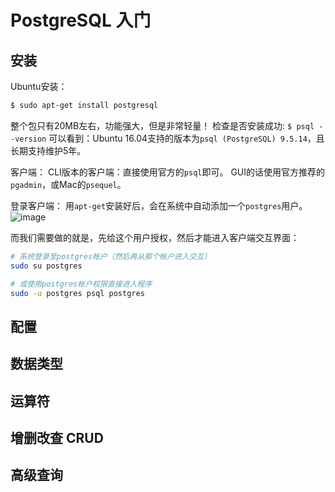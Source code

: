 # PostgreSQL 入门


## 安装

Ubuntu安装：
```sh
$ sudo apt-get install postgresql
```
整个包只有20MB左右，功能强大，但是非常轻量！
检查是否安装成功: `$ psql --version`
可以看到：Ubuntu 16.04支持的版本为`psql (PostgreSQL) 9.5.14`，且长期支持维护5年。

客户端：
CLI版本的客户端：直接使用官方的`psql`即可。
GUI的话使用官方推荐的`pgadmin`，或Mac的`psequel`。

登录客户端：
用`apt-get`安装好后，会在系统中自动添加一个`postgres`用户。
![image](https://user-images.githubusercontent.com/14041622/48971778-3a8ee900-f059-11e8-88bb-06e3a4db551d.png)

而我们需要做的就是，先给这个用户授权，然后才能进入客户端交互界面：
```sh
# 系统登录至postgres帐户（然后再从那个帐户进入交互）
sudo su postgres

# 或使用postgres帐户权限直接进入程序
sudo -u postgres psql postgres
```


## 配置


## 数据类型


## 运算符


## 增删改查 CRUD



## 高级查询 